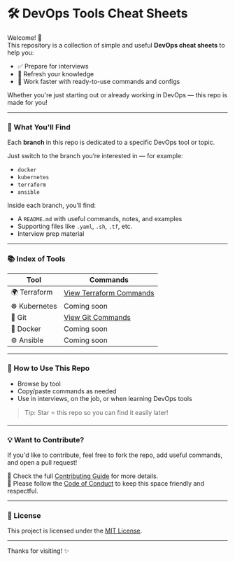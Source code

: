 # 🛠️ DevOps Tools Cheat Sheets

Welcome! 👋  
This repository is a collection of simple and useful **DevOps cheat sheets** to help you:

- ✅ Prepare for interviews  
- 🔁 Refresh your knowledge  
- 🚀 Work faster with ready-to-use commands and configs

Whether you're just starting out or already working in DevOps — this repo is made for you!

---

### 📁 What You'll Find

Each **branch** in this repo is dedicated to a specific DevOps tool or topic.

Just switch to the branch you’re interested in — for example:

- `docker`
- `kubernetes`
- `terraform`
- `ansible`

Inside each branch, you’ll find:

- A `README.md` with useful commands, notes, and examples
- Supporting files like `.yaml`, `.sh`, `.tf`, etc.
- Interview prep material   

---

### 📚 Index of Tools

| Tool         | Commands |
|--------------|----------|
| 🌍 Terraform  |[View Terraform Commands](https://github.com/ahsan598/devops-cheatsheets/tree/terraform)|
| ☸️ Kubernetes | Coming soon                                                   |
| 🧰 Git        |[View Git Commands](https://github.com/ahsan598/devops-cheatsheets/tree/git)            |
| 🐳 Docker     | Coming soon                                                   |
| ⚙️ Ansible    | Coming soon                                                   |

---

### 🧠 How to Use This Repo

- Browse by tool
- Copy/paste commands as needed
- Use in interviews, on the job, or when learning DevOps tools

> Tip: Star ⭐ this repo so you can find it easily later!

---

### 💡 Want to Contribute?

If you'd like to contribute, feel free to fork the repo, add useful commands, and open a pull request!

📝 Check the full [Contributing Guide](.github/CONTRIBUTING.md) for more details.  
🌟 Please follow the [Code of Conduct](.github/CODE_OF_CONDUCT.md) to keep this space friendly and respectful.

---

### 📜 License

This project is licensed under the [MIT License](./LICENSE).  

---

Thanks for visiting! ✨  
